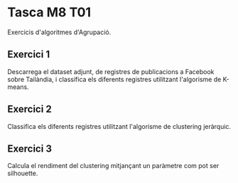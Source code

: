 # Tasca M8 T01
Exercicis d'algoritmes d'Agrupació.

## Exercici 1
Descarrega el dataset adjunt, de registres de publicacions a Facebook sobre Tailàndia, i classifica els diferents registres utilitzant l'algorisme de K-means.

## Exercici 2
Classifica els diferents registres utilitzant l'algorisme de clustering jeràrquic.

## Exercici 3
Calcula el rendiment del clustering mitjançant un paràmetre com pot ser silhouette.

